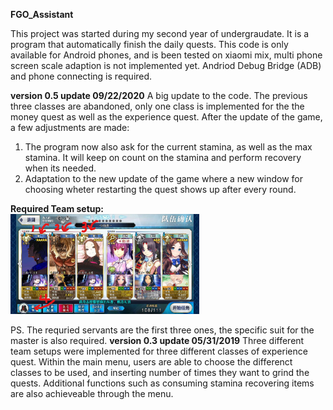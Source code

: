 **FGO_Assistant**
  
  This project was started during my second year of undergraudate. It is a program that automatically finish the daily quests.
This code is only available for Android phones, and is been tested on xiaomi mix, multi phone screen scale adaption is not implemented yet.
Andriod Debug Bridge (ADB) and phone connecting is required.

**version 0.5 update 09/22/2020**
  A big update to the code. The previous three classes are abandoned, only one class is implemented for the the money quest as well as the experience quest. After the update of
the game, a few adjustments are made:
  1. The program now also ask for the current stamina, as well as the max stamina. It will keep on count on the stamina and perform recovery when its needed.
  2. Adaptation to the new update of the game where a new window for choosing wheter restarting the quest shows up after every round.  
  
**Required Team setup:**  
  <img src="Images/team.jpg" width="60%">  
  
  PS. The requried servants are the first three ones, the specific suit for the master is also required.
  **version 0.3 update 05/31/2019**
  Three different team setups were implemented for three different classes of experience quest. Within the main menu, users are able to choose the differenct classes to be used,
and inserting number of times they want to grind the quests. Additional functions such as consuming stamina recovering items are also achieveable through the menu.



